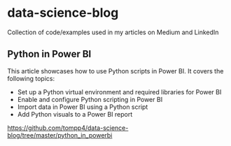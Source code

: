 # data-science-blog
Collection of code/examples used in my articles on Medium and LinkedIn

## Python in Power BI
This article showcases how to use Python scripts in Power BI. It covers the following topics:
* Set up a Python virtual environment and required libraries for Power BI
* Enable and configure Python scripting in Power BI
* Import data in Power BI using a Python script
* Add Python visuals to a Power BI report

https://github.com/tompp4/data-science-blog/tree/master/python_in_powerbi
